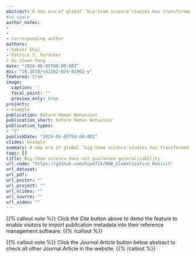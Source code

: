 ```yaml
---
abstract: A new era of global ‘big-team science’studies has transformed human behaviour research. These innovative studies rely on a large, distributed network of participants from different parts of the world and represent a substantial advancement over the average study in psychology that rarely goes beyond a single demographic population (for example, North American undergraduates) 1. Here we examine one such big-team science project that claimed the ‘globalizability’of temporal discounting, the phenomenon in which the subjective value of deferred rewards is smaller than that of immediate rewards 2. We argue that, although this study represents a substantial advance over the typical psychology study in its sampling approach, claims of global generalizability are overstated given the samples collected. Although the project recruited 171 researchers from 109 institutions, and 13,629 research participants speaking 40 languages across 61 countries, relying solely on the typical big-team methodology created an illusion of generalizability, leading authors to overestimate the extent to which research findings can be applied globally. Across the low-and-middle-income countries (LMICs) and high-income countries (HICs) included in Ruggeri et al. 2, we found that the samples were all similarly young, well educated, urban and digitally connected. This homogeneity belies the heterogeneity present within each country 3, 4. To avoid this illusion of generalizability, we argue that researchers should carefully consider three dimensions of diversity sample, author and methodological diversity.
#no space  
author_notes:
- 
- 
- Corresponding author
authors:
- Sakshi Ghai
- Patrick S. Forscher
- Hu Chuan-Peng
date: "2024-06-05T00:00:00Z"
doi: "10.1038/s41562-024-01902-y"
featured: true
image:
  caption: ''
  focal_point: ""
  preview_only: true
projects:
- example
publication: Nature Human Behaviour
publication_short: Nature Human Behaviour
publication_types:
- "2"
publishDate: "2024-06-05T00:00:00Z"
slides: example
summary: A new era of global ‘big-team science’studies has transformed human behaviour research.
tags: []
title: Big-team science does not guarantee generalizability
url_code: "https://github.com/hcp4715/NHB_Globalization_Revisit"
url_dataset: 
url_pdf: 
url_poster: ""
url_project: ""
url_slides: ""
url_source: ""
url_video: ""
---
```


{{% callout note %}}
Click the _Cite_ button above to demo the feature to enable visitors to import publication metadata into their reference management software.
{{% /callout %}}

{{% callout note %}}
Click the _Journal Article_ button below abstract to check all other Journal Article in the website.
{{% /callout %}}
